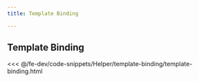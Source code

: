 ```yaml
---
title: Template Binding

---
```


## Template Binding
<<< @/fe-dev/code-snippets/Helper/template-binding/template-binding.html
